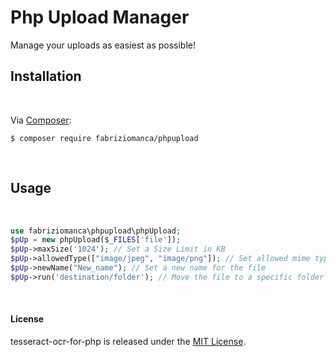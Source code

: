 # Php Upload Manager

Manage your uploads as easiest as possible!

## Installation
<br/>

Via [Composer][dc1]:

    $ composer require fabriziomanca/phpupload

<br/>

## Usage
<br/>

```php
use fabriziomanca\phpupload\phpUpload;
$pUp = new phpUpload($_FILES['file']);
$pUp->maxSize('1024'); // Set a Size Limit in KB
$pUp->allowedType(["image/jpeg", "image/png"]); // Set allowed mime type (image/jpeg, application/pdf, image/png, etc)
$pUp->newName("New_name"); // Set a new name for the file
$pUp->run('destination/folder'); // Move the file to a specific folder
```


<br/>

#### License
tesseract-ocr-for-php is released under the [MIT License][mit].

<br/>

[dc1]: http://getcomposer.org/
[mit]: https://github.com/fabriziomanca/phpUpload/blob/master/LICENSE
